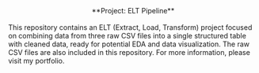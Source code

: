 <center>**Project: ELT Pipeline** </center><br>
This repository contains an ELT (Extract, Load, Transform) project focused on combining data from three raw CSV files into a single structured table with cleaned data, ready for potential EDA and data visualization. The raw CSV files are also included in this repository. 
For more information, please visit my portfolio.
